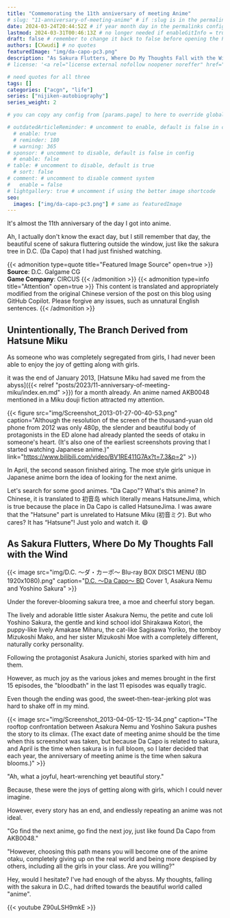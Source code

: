 ```yaml
---
title: "Commemorating the 11th anniversary of meeting Anime"
# slug: "11-anniversary-of-meeting-anime" # if :slug is in the permalinks configuration, use this to resolve URL conflict with other posts
date: 2024-03-24T20:44:52Z # if year month day in the permalinks configuration and other posts have the same date, modify this to resolve URL conflict with other posts 
lastmod: 2024-03-31T00:46:13Z # no longer needed if enableGitInfo = true
draft: false # remember to change it back to false before opening the PR for publishing
authors: [CXwudi] # no quotes
featuredImage: "img/da-capo-pc3.png"
description: "As Sakura Flutters, Where Do My Thoughts Fall with the Wind"
# license: '<a rel="license external nofollow noopener noreffer" href="https://creativecommons.org/licenses/by/4.0/" target="_blank">CC BY 4.0</a>'

# need quotes for all three
tags: []
categories: ["acgn", "life"]
series: ["nijiken-autobiography"]
series_weight: 2

# you can copy any config from [params.page] to here to override global default

# outdatedArticleReminder: # uncomment to enable, default is false in config 
  # enable: true
  # reminder: 180
  # warning: 365
# sponsor: # uncomment to disable, default is false in config 
  # enable: false
# table: # uncomment to disable, default is true
  # sort: false
# comment: # uncomment to disable comment system
#   enable = false
# lightgallery: true # uncomment if using the better image shortcode
seo:
  images: ["img/da-capo-pc3.png"] # same as featuredImage
---
```


It's almost the 11th anniversary of the day I got into anime.

Ah, I actually don't know the exact day, but I still remember that day, the beautiful scene of sakura fluttering outside the window, just like the sakura tree in D.C. (Da Capo) that I had just finished watching.

<!--more-->
{{< admonition type=quote title="Featured Image Source" open=true >}}
**Source**: D.C. Galgame CG <!--just to insert a double space behind-->  
**Game Company**: CIRCUS
{{< /admonition >}}
{{< admonition type=info title="Attention" open=true >}}
This content is translated and appropriately modified from the original Chinese version of the post on this blog using GitHub Copilot. Please forgive any issues, such as unnatural English sentences.
{{< /admonition >}}

## Unintentionally, The Branch Derived from Hatsune Miku

As someone who was completely segregated from girls, I had never been able to enjoy the joy of getting along with girls.

it was the end of January 2013, [Hatsune Miku had saved me from the abyss]({{< relref "posts/2023/11-anniversary-of-meeting-miku/index.en.md" >}}) for a month already. An anime named AKB0048 mentioned in a Miku douji fiction attracted my attention.

{{< figure src="img/Screenshot_2013-01-27-00-40-53.png" caption="Although the resolution of the screen of the thousand-yuan old phone from 2012 was only 480p, the slender and beautiful body of protagonists in the ED alone had already planted the seeds of otaku in someone's heart. (It's also one of the earliest screenshots proving that I started watching Japanese anime.)" link="https://www.bilibili.com/video/BV1RE411G7Ax?t=7.3&p=2" >}}

In April, the second season finished airing. The moe style girls unique in Japanese anime born the idea of looking for the next anime.

Let's search for some good animes. "Da Capo"? What's this anime? In Chinese, it is translated to 初音岛 which literally means HatsuneJima, which is true because the place in Da Capo is called HatsuneJima. I was aware that the "Hatsune" part is unrelated to Hatsune Miku (初音ミク). But who cares? It has “Hatsune”! Just yolo and watch it. 😄

## As Sakura Flutters, Where Do My Thoughts Fall with the Wind

{{< image src="img/D.C. ～ダ・カーポ～ Blu-ray BOX DISC1 MENU (BD 1920x1080).png" caption="[D.C. ～Da Capo～ BD](https://share.dmhy.org/topics/view/637016_1080P_FN_Lv_1_D_C_I_II_I_II_BDRip_1920x1080_HEVC_D_C_D_C_S_S_D_C_if_SP_D_C_II_D_C_II_S_S_SP.html) Cover 1, Asakura Nemu and Yoshino Sakura" >}}

Under the forever-blooming sakura tree, a moe and cheerful story began.

The lively and adorable little sister Asakura Nemu, the petite and cute loli Yoshino Sakura, the gentle and kind school idol Shirakawa Kotori, the puppy-like lively Amakase Miharu, the cat-like Sagisawa Yoriko, the tomboy Mizukoshi Mako, and her sister Mizukoshi Moe with a completely different, naturally corky personality.

Following the protagonist Asakura Junichi, stories sparked with him and them.

However, as much joy as the various jokes and memes brought in the first 15 episodes, the "bloodbath" in the last 11 episodes was equally tragic.

Even though the ending was good, the sweet-then-tear-jerking plot was hard to shake off in my mind.

{{< image src="img/Screenshot_2013-04-05-12-15-34.png" caption="The rooftop confrontation between Asakura Nemu and Yoshino Sakura pushes the story to its climax. (The exact date of meeting anime should be the time when this screenshot was taken, but because Da Capo is related to sakura, and April is the time when sakura is in full bloom, so I later decided that each year, the anniversary of meeting anime is the time when sakura blooms.)" >}}

"Ah, what a joyful, heart-wrenching yet beautiful story."

Because, these were the joys of getting along with girls, which I could never imagine.

However, every story has an end, and endlessly repeating an anime was not ideal.

"Go find the next anime, go find the next joy, just like found Da Capo from AKB0048."

"However, choosing this path means you will become one of the anime otaku, completely giving up on the real world and being more despised by others, including all the girls in your class. Are you willing?"

Hey, would I hesitate? I've had enough of the abyss. My thoughts, falling with the sakura in D.C., had drifted towards the beautiful world called "anime".

{{< youtube Z90uLSH9mkE >}}
